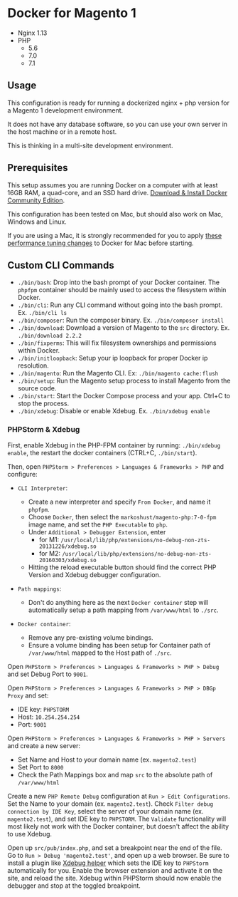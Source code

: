 # Docker for Magento 1

- Nginx 1.13
- PHP
  - 5.6
  - 7.0
  - 7.1

## Usage

This configuration is ready for running a dockerized nginx + php version for a Magento 1 development environment.

It does not have any database software, so you can use your own server in the host machine or in a remote host.

This is thinking in a multi-site development environment.

## Prerequisites

This setup assumes you are running Docker on a computer with at least 16GB RAM, a quad-core, and an SSD hard drive. [Download & Install Docker Community Edition](https://www.docker.com/community-edition#/download).

This configuration has been tested on Mac, but should also work on Mac, Windows and Linux.

If you are using a Mac, it is strongly recommended for you to apply [these performance tuning changes](http://markshust.com/2018/01/30/performance-tuning-docker-mac) to Docker for Mac before starting.

## Custom CLI Commands

- `./bin/bash`: Drop into the bash prompt of your Docker container. The `phpfpm` container should be mainly used to access the filesystem within Docker.
- `./bin/cli`: Run any CLI command without going into the bash prompt. Ex. `./bin/cli ls`
- `./bin/composer`: Run the composer binary. Ex. `./bin/composer install`
- `./bin/download`: Download a version of Magento to the `src` directory. Ex. `./bin/download 2.2.2`
- `./bin/fixperms`: This will fix filesystem ownerships and permissions within Docker.
- `./bin/initloopback`: Setup your ip loopback for proper Docker ip resolution.
- `./bin/magento`: Run the Magento CLI. Ex: `./bin/magento cache:flush`
- `./bin/setup`: Run the Magento setup process to install Magento from the source code.
- `./bin/start`: Start the Docker Compose process and your app. Ctrl+C to stop the process.
- `./bin/xdebug`: Disable or enable Xdebug. Ex. `./bin/xdebug enable`

### PHPStorm & Xdebug

First, enable Xdebug in the PHP-FPM container by running: `./bin/xdebug enable`, the restart the docker containers (CTRL+C, `./bin/start`).

Then, open `PHPStorm > Preferences > Languages & Frameworks > PHP` and configure:

- `CLI Interpreter`:
  - Create a new interpreter and specify `From Docker`, and name it `phpfpm`.
  - Choose `Docker`, then select the `markoshust/magento-php:7-0-fpm` image name, and set the `PHP Executable` to `php`.
  - Under `Additional > Debugger Extension`, enter
    - for M1: `/usr/local/lib/php/extensions/no-debug-non-zts-20131226/xdebug.so`
    - for M2: `/usr/local/lib/php/extensions/no-debug-non-zts-20160303/xdebug.so`
  - Hitting the reload executable button should find the correct PHP Version and Xdebug debugger configuration.

- `Path mappings`:
  - Don't do anything here as the next `Docker container` step will automatically setup a path mapping from `/var/www/html` to `./src`.

- `Docker container`:
  - Remove any pre-existing volume bindings.
  - Ensure a volume binding has been setup for Container path of `/var/www/html` mapped to the Host path of `./src`.

Open `PHPStorm > Preferences > Languages & Frameworks > PHP > Debug` and set Debug Port to `9001`.

Open `PHPStorm > Preferences > Languages & Frameworks > PHP > DBGp Proxy` and set:

- IDE key: `PHPSTORM`
- Host: `10.254.254.254`
- Port: `9001`

Open `PHPStorm > Preferences > Languages & Frameworks > PHP > Servers` and create a new server:

- Set Name and Host to your domain name (ex. `magento2.test`)
- Set Port to `8000`
- Check the Path Mappings box and map `src` to the absolute path of `/var/www/html`

Create a new `PHP Remote Debug` configuration at `Run > Edit Configurations`. Set the Name to your domain (ex. `magento2.test`). Check `Filter debug connection by IDE Key`, select the server of your domain name (ex. `magento2.test`), and set IDE key to `PHPSTORM`. The `Validate` functionality will most likely not work with the Docker container, but doesn't affect the ability to use Xdebug.

Open up `src/pub/index.php`, and set a breakpoint near the end of the file. Go to `Run > Debug 'magento2.test'`, and open up a web browser. Be sure to install a plugin like [Xdebug helper](https://chrome.google.com/webstore/detail/xdebug-helper/eadndfjplgieldjbigjakmdgkmoaaaoc) which sets the IDE key to `PHPStorm` automatically for you. Enable the browser extension and activate it on the site, and reload the site. Xdebug within PHPStorm should now enable the debugger and stop at the toggled breakpoint.
